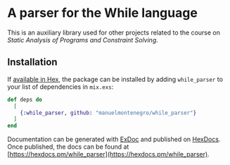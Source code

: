 # A parser for the While language

This is an auxiliary library used for other projects related to the course on _Static Analysis of Programs and Constraint Solving_.

## Installation

If [available in Hex](https://hex.pm/docs/publish), the package can be installed
by adding `while_parser` to your list of dependencies in `mix.exs`:

```elixir
def deps do
  [
    {:while_parser, github: "manuelmontenegro/while_parser"}
  ]
end
```

Documentation can be generated with [ExDoc](https://github.com/elixir-lang/ex_doc)
and published on [HexDocs](https://hexdocs.pm). Once published, the docs can
be found at [https://hexdocs.pm/while_parser](https://hexdocs.pm/while_parser).


